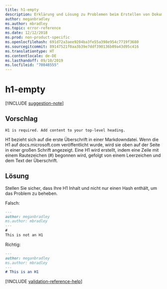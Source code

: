 ```yaml
---
title: h1-empty
description: Erklärung und Lösung zu Problemen beim Erstellen von Dokumentationsartikeln – h1-empty
author: meganbradley
ms.author: mbradley
ms.topic: error-reference
ms.date: 12/12/2018
ms.prod: non-product-specific
ms.openlocfilehash: 691d72a3aee9204ba3fe55a398e954c7719f3680
ms.sourcegitcommit: 89147521f0aa3b39e7ddf390136b09a43d95c416
ms.translationtype: HT
ms.contentlocale: de-DE
ms.lasthandoff: 09/10/2019
ms.locfileid: "70848555"
---
```

# <a name="h1-empty"></a>h1-empty

[!INCLUDE [suggestion-note](includes/suggestion-note.md)]

## <a name="suggestion"></a>Vorschlag

`H1 is required. Add content to your top-level heading.`

H1 bezieht sich auf die erste Überschrift in einer Markdowndatei. Wenn die H1 auf docs.microsoft.com veröffentlicht wurde, wird sie oben auf der Seite in einer großen Schrift angezeigt. Eine H1 wird erstellt, indem eine Zeile mit einem Rautezeichen (#) begonnen wird, gefolgt von einem Leerzeichen und dem Text der Überschrift.

## <a name="resolution"></a>Lösung

Stellen Sie sicher, dass Ihre H1 Inhalt und nicht nur einen Hash enthält, um das Problem zu beheben.

Falsch:

```markdown
---
author: meganbradley
ms.author: mbradley
---
#
This is not an H1
```

Richtig:

```markdown
---
author: meganbradley
ms.author: mbradley
---
# This is an H1
```

<!--make sure to add this file to your includes folder and verify the path-->
[!INCLUDE [validation-reference-help](includes/validation-reference-help.md)]